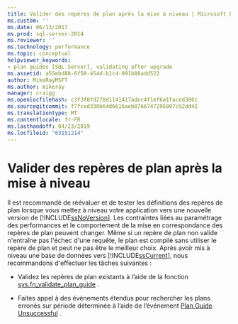 ```yaml
---
title: Valider des repères de plan après la mise à niveau | Microsoft Docs
ms.custom: ''
ms.date: 06/13/2017
ms.prod: sql-server-2014
ms.reviewer: ''
ms.technology: performance
ms.topic: conceptual
helpviewer_keywords:
- plan guides [SQL Server], validating after upgrade
ms.assetid: a55ebd88-6f58-454d-b1c4-991b88add522
author: MikeRayMSFT
ms.author: mikeray
manager: craigg
ms.openlocfilehash: c3f3f8fd278d1141417adec4f1ef6a1faced386c
ms.sourcegitcommit: f7fced330b64d6616aeb8766747295807c92dd41
ms.translationtype: MT
ms.contentlocale: fr-FR
ms.lasthandoff: 04/23/2019
ms.locfileid: "63151214"
---
```

# <a name="validate-plan-guides-after-upgrade"></a>Valider des repères de plan après la mise à niveau
  Il est recommandé de réévaluer et de tester les définitions des repères de plan lorsque vous mettez à niveau votre application vers une nouvelle version de [!INCLUDE[ssNoVersion](../../includes/ssnoversion-md.md)]. Les contraintes liées au paramétrage des performances et le comportement de la mise en correspondance des repères de plan peuvent changer. Même si un repère de plan non valide n'entraîne pas l'échec d'une requête, le plan est compilé sans utiliser le repère de plan et peut ne pas être le meilleur choix. Après avoir mis à niveau une base de données vers [!INCLUDE[ssCurrent](../../includes/sscurrent-md.md)], nous recommandons d'effectuer les tâches suivantes :  
  
-   Validez les repères de plan existants à l’aide de la fonction [sys.fn_validate_plan_guide](/sql/relational-databases/system-functions/sys-fn-validate-plan-guide-transact-sql) .  
  
-   Faites appel à des événements étendus pour rechercher les plans erronés sur période déterminée à l’aide de l’événement [Plan Guide Unsuccessful](../event-classes/plan-guide-unsuccessful-event-class.md) .  
  
  
